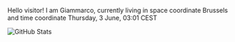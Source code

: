 Hello visitor! I am Giammarco, currently living in space coordinate Brussels and time coordinate Thursday, 3 June, 03:01 CEST

![GitHub Stats](https://github-readme-stats.vercel.app/api?username=grcasanova)

